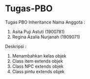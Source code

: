 # Tugas-PBO
Tugas PBO Inheritance
Nama Anggota :
1. Asita Puji Astuti (1900781)
2. Regina Azalia Nurjanah (1909071)

Deskripsi :
1. Menambahkan kelas objek
2. Class item extends objek
3. Class NPC extends objek
4. Class pintu extends objek
